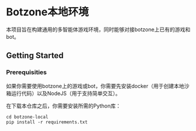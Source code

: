 # Botzone本地环境

本项目旨在构建通用的多智能体游戏环境，同时能够对接botzone上已有的游戏和bot。

## Getting Started

### Prerequisities

如果你需要使用botzone上的游戏或bot，你需要先安装docker（用于创建本地沙箱运行代码）以及NodeJS（用于支持简单交互）。

在下载本仓库之后，你需要安装所需的Python库：
```
cd botzone-local
pip install -r requirements.txt
```